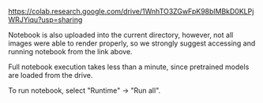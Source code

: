 https://colab.research.google.com/drive/1WnhTO3ZGwFpK98blMBkD0KLPjWRJYiqu?usp=sharing

Notebook is also uploaded into the current directory, however, not all images were able to render properly, so we strongly suggest accessing and running notebook from the link above.

Full notebook execution takes less than a minute, since pretrained models are loaded from the drive. 

To run notebook, select "Runtime" -> "Run all".
